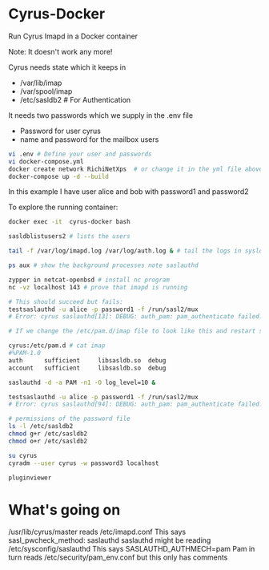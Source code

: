 # Cyrus-Docker
Run Cyrus Imapd in a Docker container

Note: It doesn't work any more!

Cyrus needs state which it keeps in
* /var/lib/imap
* /var/spool/imap
* /etc/sasldb2 # For Authentication

It needs two passwords which we supply in the .env file
* Password for user cyrus
* name and password for the mailbox users

```bash
vi .env # Define your user and passwords
vi docker-compose.yml 
docker create network RichiNetXps  # or change it in the yml file above
docker-compose up -d --build
```

In this example I have user alice and bob with password1 and password2


To explore the running container:
```bash
docker exec -it  cyrus-docker bash

sasldblistusers2 # lists the users

tail -f /var/log/imapd.log /var/log/auth.log & # tail the logs in syslog-ng feels like working

ps aux # show the background processes note saslauthd 

zypper in netcat-openbsd # install nc program
nc -vz localhost 143 # prove that imapd is running

# This should succeed but fails:
testsaslauthd -u alice -p password1 -f /run/sasl2/mux
# Error: cyrus saslauthd[13]: DEBUG: auth_pam: pam_authenticate failed: User not known to the underlying authentication module

# If we change the /etc/pam.d/imap file to look like this and restart saslauthd

cyrus:/etc/pam.d # cat imap 
#%PAM-1.0
auth      sufficient     libsasldb.so  debug 
account   sufficient     libsasldb.so  debug 

saslauthd -d -a PAM -n1 -O log_level=10 &

testsaslauthd -u alice -p password1 -f /run/sasl2/mux
# Error: cyrus saslauthd[94]: DEBUG: auth_pam: pam_authenticate failed: Permission denied

# permissions of the password file
ls -l /etc/sasldb2
chmod g+r /etc/sasldb2
chmod o+r /etc/sasldb2

su cyrus 
cyradm --user cyrus -w password3 localhost

pluginviewer
```


# What's going on

/usr/lib/cyrus/master reads /etc/imapd.conf
This says sasl_pwcheck_method: saslauthd
saslauthd might be reading /etc/sysconfig/saslauthd
This says SASLAUTHD_AUTHMECH=pam
Pam in turn reads /etc/security/pam_env.conf but this only has comments
